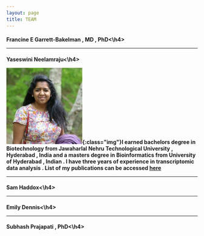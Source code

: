 ```yaml
---
layout: page
title: TEAM
---
```


<h4>Francine E Garrett-Bakelman , MD , PhD<\h4>

***

<h4>Yaseswini Neelamraju<\h4>

![Yaseswini](_images/YN.jpg){:class="img"}I earned bachelors degree in Biotechnology from Jawaharlal Nehru Technological University , Hyderabad , India and a masters degree in Bioinformatics from University of Hyderabad , Indian . I have three years of experience in transcriptomic data analysis . List of my publications can be accessed [here]({{"https://www.ncbi.nlm.nih.gov/pubmed/?term=neelamraju%2C+yaseswini"}})

***

<h4>Sam Haddox<\h4>

***

<h4>Emily Dennis<\h4> 

***

<h4>Subhash Prajapati , PhD<\h4>


